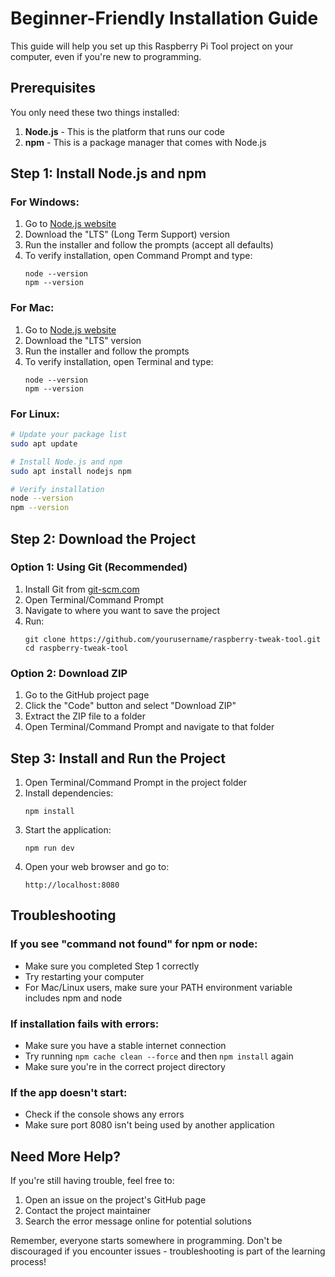 
# Beginner-Friendly Installation Guide

This guide will help you set up this Raspberry Pi Tool project on your computer, even if you're new to programming.

## Prerequisites

You only need these two things installed:

1. **Node.js** - This is the platform that runs our code
2. **npm** - This is a package manager that comes with Node.js

## Step 1: Install Node.js and npm

### For Windows:
1. Go to [Node.js website](https://nodejs.org/)
2. Download the "LTS" (Long Term Support) version
3. Run the installer and follow the prompts (accept all defaults)
4. To verify installation, open Command Prompt and type:
   ```
   node --version
   npm --version
   ```

### For Mac:
1. Go to [Node.js website](https://nodejs.org/)
2. Download the "LTS" version
3. Run the installer and follow the prompts
4. To verify installation, open Terminal and type:
   ```
   node --version
   npm --version
   ```

### For Linux:
```bash
# Update your package list
sudo apt update

# Install Node.js and npm
sudo apt install nodejs npm

# Verify installation
node --version
npm --version
```

## Step 2: Download the Project

### Option 1: Using Git (Recommended)
1. Install Git from [git-scm.com](https://git-scm.com/downloads)
2. Open Terminal/Command Prompt
3. Navigate to where you want to save the project
4. Run:
   ```
   git clone https://github.com/yourusername/raspberry-tweak-tool.git
   cd raspberry-tweak-tool
   ```

### Option 2: Download ZIP
1. Go to the GitHub project page
2. Click the "Code" button and select "Download ZIP"
3. Extract the ZIP file to a folder
4. Open Terminal/Command Prompt and navigate to that folder

## Step 3: Install and Run the Project

1. Open Terminal/Command Prompt in the project folder
2. Install dependencies:
   ```
   npm install
   ```
3. Start the application:
   ```
   npm run dev
   ```
4. Open your web browser and go to:
   ```
   http://localhost:8080
   ```

## Troubleshooting

### If you see "command not found" for npm or node:
- Make sure you completed Step 1 correctly
- Try restarting your computer
- For Mac/Linux users, make sure your PATH environment variable includes npm and node

### If installation fails with errors:
- Make sure you have a stable internet connection
- Try running `npm cache clean --force` and then `npm install` again
- Make sure you're in the correct project directory

### If the app doesn't start:
- Check if the console shows any errors
- Make sure port 8080 isn't being used by another application

## Need More Help?

If you're still having trouble, feel free to:
1. Open an issue on the project's GitHub page
2. Contact the project maintainer
3. Search the error message online for potential solutions

Remember, everyone starts somewhere in programming. Don't be discouraged if you encounter issues - troubleshooting is part of the learning process!
